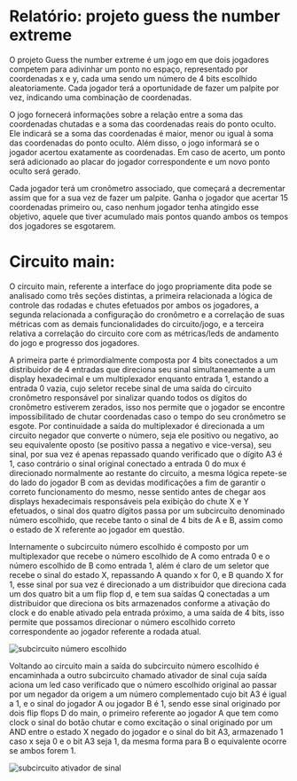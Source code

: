 # Relatório: projeto guess the number extreme

O projeto Guess the number extreme é um jogo em que dois jogadores competem para adivinhar um ponto no espaço, representado por coordenadas x e y, cada uma sendo um número de 4 bits escolhido aleatoriamente. Cada jogador terá a oportunidade de fazer um palpite por vez, indicando uma combinação de coordenadas.

O jogo fornecerá informações sobre a relação entre a soma das coordenadas chutadas e a soma das coordenadas reais do ponto oculto. Ele indicará se a soma das coordenadas é maior, menor ou igual à soma das coordenadas do ponto oculto. Além disso, o jogo informará se o jogador acertou exatamente as coordenadas. Em caso de acerto, um ponto será adicionado ao placar do jogador correspondente e um novo ponto oculto será gerado.

Cada jogador terá um cronômetro associado, que começará a decrementar assim que for a sua vez de fazer um palpite. Ganha o jogador que acertar 15 coordenadas primeiro ou, caso nenhum jogador tenha atingido esse objetivo, aquele que tiver acumulado mais pontos quando ambos os tempos dos jogadores se esgotarem.

# Circuito main: 

O circuito main, referente a interface do jogo propriamente dita pode se analisado como três seções distintas, a primeira relacionada a lógica de controle das rodadas e chutes efetuados por ambos os jogadores, a segunda relacionada a configuração do cronômetro e a correlação de suas métricas com as demais funcionalidades do circuito/jogo, e a terceira relativa a correlação do circuito core com as métricas/leds de andamento do jogo e progresso dos jogadores.

A primeira parte é primordialmente composta por 4 bits conectados a um distribuidor de 4 entradas que direciona seu sinal simultaneamente a um display hexadecimal e um multiplexador enquanto entrada 1, estando a entrada 0 vazia, cujo seletor recebe sinal de uma saída do circuito cronômetro responsável por sinalizar quando todos os dígitos do cronômetro estiverem zerados, isso nos permite que o jogador se encontre impossibilitado de chutar coordenadas caso o tempo do seu cronômetro se esgote. Por continuidade a saída do multiplexador é direcionada a um circuito negador que converte o número, seja ele positivo ou negativo, ao seu equivalente oposto (se positivo passa a negativo e vice-versa), seu sinal, por sua vez é apenas repassado quando verificado que o dígito A3 é 1, caso contrário o sinal original conectado a entrada 0 do mux é direcionado normalmente ao restante do circuito, a mesma lógica repete-se do lado do jogador B com as devidas modificações a fim de garantir o correto funcionamento do mesmo, nesse sentido antes de chegar aos displays hexadecimais responsáveis pela exibição do chute X e Y efetuados, o sinal dos quatro dígitos passa por um subcircuito denominado número escolhido, que
recebe tanto o sinal de 4 bits de A e B, assim como o estado de X referente ao jogador em questão.

Internamente o subcircuito número escolhido é composto por um multiplexador que recebe o número escolhido de A como entrada 0 e o número escolhido de B como entrada 1, além é claro de um seletor que recebe o sinal do estado X, repassando A quando x for 0, e B quando X for 1, esse sinal por sua vez é direcionado a um distribuidor que direciona cada um dos quatro bit a um flip flop d, e tem sua saídas Q conectadas a um distribuidor que direciona os bits armazenados conforme a ativação do clock e do enable ativado pela entrada próximo, a uma saída de 4 bits, isso permite que possamos direcionar o número escolhido correto correspondente ao jogador referente a rodada atual.

![subcircuito número escolhido](https://github.com/Marcondes-Amarante/circuitos-digitais/assets/117780345/45128dd0-ca0b-4b72-8c4b-386c33d8178c)

Voltando ao circuito main a saída do subcircuito número escolhido é encaminhada a outro subcircuito chamado ativador de sinal cuja saída aciona um led caso verificado que o número escolhido original ao passar por um negador da origem a um número complementado cujo bit A3 é igual a 1, e o sinal do jogador A ou jogador B é 1, sendo esse sinal originado por dois flip flops D do main, o primeiro referente ao jogador A que tem como clock o sinal do botão chutar e como excitação o sinal originado por um AND entre o estado X negado do jogador e o sinal do bit A3, armazenado 1 caso x seja 0 e o bit A3 seja 1, da mesma forma para B o equivalente ocorre se ambos forem 1.

![subcircuito ativador de sinal](https://github.com/Marcondes-Amarante/circuitos-digitais/assets/117780345/cd635293-8cdc-4e57-8269-b4a04a4b05f9)
